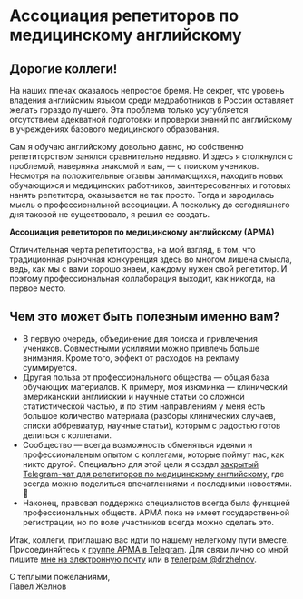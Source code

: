 # Ассоциация репетиторов по медицинскому английскому

## Дорогие коллеги!

На наших плечах оказалось непростое бремя. Не секрет, что уровень владения английским языком среди медработников в России оставляет желать гораздо лучшего. Эта проблема только усугубляется отсутствием адекватной подготовки и проверки знаний по английскому в учреждениях базового медицинского образования.

Сам я обучаю английскому довольно давно, но собственно репетиторством занялся сравнительно недавно. И здесь я столкнулся с проблемой, наверняка знакомой и вам, — с поиском учеников. Несмотря на положительные отзывы занимающихся, находить новых обучающихся и медицинских работников, заинтересованных и готовых нанять репетитора, оказывается не так просто. Тогда и зародилась мысль о профессиональной ассоциации. А поскольку до сегодняшнего дня таковой не существовало, я решил ее создать.

**Ассоциация репетиторов по медицинскому английскому (АРМА)**

Отличительная черта репетиторства, на мой взгляд, в том, что традиционная рыночная конкуренция здесь во многом лишена смысла, ведь, как мы с вами хорошо знаем, каждому нужен свой репетитор. И поэтому профессиональная коллаборация выходит, как никогда, на первое место.

## Чем это может быть полезным именно вам?

* В первую очередь, объединение для поиска и привлечения учеников. Совместными усилиями можно привлечь больше внимания. Кроме того, эффект от расходов на рекламу суммируется.
* Другая польза от профессионального общества — общая база обучающих материалов. К примеру, моя изюминка — клинический американский английский и научные статьи со сложной статистической частью, и по этим направлениям у меня есть большое количество материала (разборы клинических случаев, списки аббревиатур, научные статьи), которым с радостью готов делиться с коллегами.
* Сообщество — всегда возможность обменяться идеями и профессиональным опытом с коллегами, которые поймут нас, как никто другой. Специально для этой цели я создал [закрытый Telegram-чат для репетиторов по медицинскому английскому](https://t.me/joinchat/IiFxiii1uBS1Gqrr), где всегда можно поделиться впечатлениями и последними новостями. 🤗
* Наконец, правовая поддержка специалистов всегда была функцией профессиональных обществ. АРМА пока не имеет государственной регистрации, но по воле участников всегда можно сделать это.

Итак, коллеги, приглашаю вас идти по нашему нелегкому пути вместе. Присоединяйтесь к [группе АРМА в Telegram](https://t.me/joinchat/IiFxiii1uBS1Gqrr). Для связи лично со мной пишите [мне на электронную почту](mailto:pavel@zheln.com) или в [телеграм @drzhelnov](https://t.me/drzhelnov).

С теплыми пожеланиями,<br>
Павел Желнов
